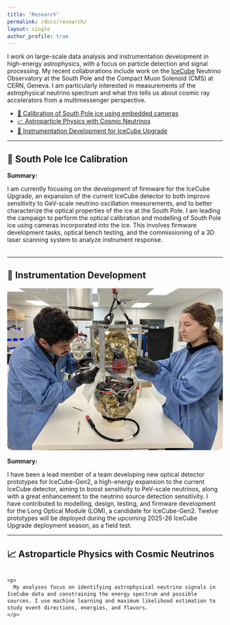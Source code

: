 ```yaml
---
title: "Research"
permalink: /docs/research/
layout: single
author_profile: true
---
```


I work on large-scale data analysis and instrumentation development in high-energy astrophysics, with a focus on particle detection and signal processing. My recent collaborations include work on the [IceCube](https://icecube.wisc.edu/) Neutrino Observatory at the South Pole and the Compact Muon Solenoid (CMS) at CERN, Geneva. I am particularly interested in measurements of the astrophysical neutrino spectrum and what this tells us about cosmic ray accelerators from a multimessenger perspective.

- [🔭 Calibration of South Pole ice using embedded cameras](#ice-calibration)
- [📈 Astroparticle Physics with Cosmic Neutrinos](#astroparticle)
- [📡 Instrumentation Development for IceCube Upgrade](#instrumentation)

---

## 🔭 South Pole Ice Calibration
<div id="ice-calibration" data-aos="fade-up" style="margin-bottom: 2rem;">
  <p><strong>Summary:</strong></p>
  <p>
    I am currently focusing on the development of firmware for the IceCube Upgrade, an expansion of the current IceCube detector to both improve sensitivity to GeV-scale neutrino oscillation measurements, and to better characterize the optical properties of the ice at the South Pole. I am leading the campaign to perform the optical calibration and modelling of South Pole ice using cameras incorporated into the ice. This involves firmware development tasks, optical bench testing, and the commissioning of a 3D laser scanning system to analyze instrument response.
  </p>
</div>

---

## 📡 Instrumentation Development
<div id="instrumentation" data-aos="fade-left" style="margin-bottom: 2rem;">
  <div style="flex: 1 1 300px; min-width: 250px;">
    <img src="/assets/images/LOM_development.png" alt="Spectrum Plot" style="max-width: 100%; border-radius: 12px;">
  </div>

  <div style="flex: 2 1 400px;">
  <p><strong>Summary:</strong></p>
  <p>
    I have been a lead member of a team developing new optical detector prototypes for IceCube-Gen2, a high-energy expansion to the current IceCube detector, aiming to boost sensitivity to PeV-scale neutrinos, along with a great enhancement to the neutrino source detection sensitivity. I have contributed to modelling, design, testing, and firmware development for the Long Optical Module (LOM), a candidate for IceCube-Gen2. Twelve prototypes will be deployed during the upcoming 2025-26 IceCube Upgrade deployment season, as a field test.
  </p>
</div>

---

## 📈 Astroparticle Physics with Cosmic Neutrinos

<div data-aos="fade-right" style="display: flex; gap: 2rem; flex-wrap: wrap; align-items: center; margin-bottom: 3rem;">

  
    <p>
      My analyses focus on identifying astrophysical neutrino signals in IceCube data and constraining the energy spectrum and possible sources. I use machine learning and maximum likelihood estimation to study event directions, energies, and flavors.
    </p>
  </div>

</div>